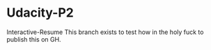 # Udacity-P2
Interactive-Resume
This branch exists to test how in the holy fuck to publish this on GH.
